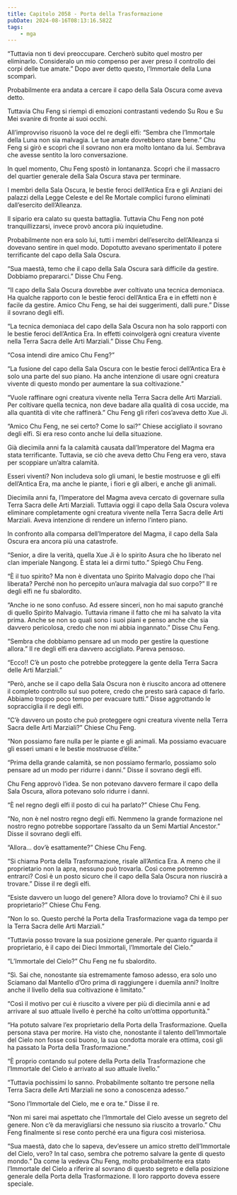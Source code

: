 ```yaml
---
title: Capitolo 2058 - Porta della Trasformazione
pubDate: 2024-08-16T08:13:16.582Z
tags:
    - mga
---
```





“Tuttavia non ti devi preoccupare. Cercherò subito quel mostro per eliminarlo. Consideralo un mio compenso per aver preso il controllo dei corpi delle tue amate.” Dopo aver detto questo, l’Immortale della Luna scomparì.


Probabilmente era andata a cercare il capo della Sala Oscura come aveva detto.


Tuttavia Chu Feng si riempì di emozioni contrastanti vedendo Su Rou e Su Mei svanire di fronte ai suoi occhi.


All’improvviso risuonò la voce del re degli elfi: “Sembra che l’Immortale della Luna non sia malvagia. Le tue amate dovrebbero stare bene.” Chu Feng si girò e scoprì che il sovrano non era molto lontano da lui. Sembrava che avesse sentito la loro conversazione.


In quel momento, Chu Feng spostò in lontananza. Scoprì che il massacro del quartier generale della Sala Oscura stava per terminare.

I membri della Sala Oscura, le bestie feroci dell’Antica Era e gli Anziani dei palazzi della Legge Celeste e del Re Mortale complici furono eliminati dall’esercito dell’Alleanza.


Il sipario era calato su questa battaglia. Tuttavia Chu Feng non poté tranquillizzarsi, invece provò ancora più inquietudine.


Probabilmente non era solo lui, tutti i membri dell’esercito dell’Alleanza si dovevano sentire in quel modo. Dopotutto avevano sperimentato il potere terrificante del capo della Sala Oscura.


“Sua maestà, temo che il capo della Sala Oscura sarà difficile da gestire. Dobbiamo prepararci.” Disse Chu Feng.


“Il capo della Sala Oscura dovrebbe aver coltivato una tecnica demoniaca. Ha qualche rapporto con le bestie feroci dell’Antica Era e in effetti non è facile da gestire. Amico Chu Feng, se hai dei suggerimenti, dalli pure.” Disse il sovrano degli elfi.

“La tecnica demoniaca del capo della Sala Oscura non ha solo rapporti con le bestie feroci dell’Antica Era. In effetti coinvolgerà ogni creatura vivente nella Terra Sacra delle Arti Marziali.” Disse Chu Feng.


“Cosa intendi dire amico Chu Feng?”


“La fusione del capo della Sala Oscura con le bestie feroci dell’Antica Era è solo una parte del suo piano. Ha anche intenzione di usare ogni creatura vivente di questo mondo per aumentare la sua coltivazione.”

“Vuole raffinare ogni creatura vivente nella Terra Sacra delle Arti Marziali. Per coltivare quella tecnica, non deve badare alla qualità di cosa uccide, ma alla quantità di vite che raffinerà.” Chu Feng gli riferì cos’aveva detto Xue Ji.


“Amico Chu Feng, ne sei certo? Come lo sai?” Chiese accigliato il sovrano degli elfi. Si era reso conto anche lui della situazione.


Già diecimila anni fa la calamità causata dall’Imperatore del Magma era stata terrificante. Tuttavia, se ciò che aveva detto Chu Feng era vero, stava per scoppiare un’altra calamità.


Esseri viventi? Non includeva solo gli umani, le bestie mostruose e gli elfi dell’Antica Era, ma anche le piante, i fiori e gli alberi, e anche gli animali.


Diecimila anni fa, l’Imperatore del Magma aveva cercato di governare sulla Terra Sacra delle Arti Marziali. Tuttavia oggi il capo della Sala Oscura voleva eliminare completamente ogni creatura vivente nella Terra Sacra delle Arti Marziali. Aveva intenzione di rendere un inferno l’intero piano.


In confronto alla comparsa dell’Imperatore del Magma, il capo della Sala Oscura era ancora più una catastrofe.


“Senior, a dire la verità, quella Xue Ji è lo spirito Asura che ho liberato nel clan imperiale Nangong. È stata lei a dirmi tutto.” Spiegò Chu Feng.


“È il tuo spirito? Ma non è diventata uno Spirito Malvagio dopo che l’hai liberata? Perché non ho percepito un’aura malvagia dal suo corpo?” Il re degli elfi ne fu sbalordito.


“Anche io ne sono confuso. Ad essere sinceri, non ho mai saputo granché di quello Spirito Malvagio. Tuttavia rimane il fatto che mi ha salvato la vita prima. Anche se non so quali sono i suoi piani e penso anche che sia davvero pericolosa, credo che non mi abbia ingannato.” Disse Chu Feng.


“Sembra che dobbiamo pensare ad un modo per gestire la questione allora.” Il re degli elfi era davvero accigliato. Pareva pensoso.

“Ecco!! C’è un posto che potrebbe proteggere la gente della Terra Sacra delle Arti Marziali.”

“Però, anche se il capo della Sala Oscura non è riuscito ancora ad ottenere il completo controllo sul suo potere, credo che presto sarà capace di farlo. Abbiamo troppo poco tempo per evacuare tutti.” Disse aggrottando le sopracciglia il re degli elfi.

“C’è davvero un posto che può proteggere ogni creatura vivente nella Terra Sacra delle Arti Marziali?” Chiese Chu Feng.

“Non possiamo fare nulla per le piante e gli animali. Ma possiamo evacuare gli esseri umani e le bestie mostruose d’élite.”


“Prima della grande calamità, se non possiamo fermarlo, possiamo solo pensare ad un modo per ridurre i danni.” Disse il sovrano degli elfi.


Chu Feng approvò l’idea. Se non potevano davvero fermare il capo della Sala Oscura, allora potevano solo ridurre i danni.


“È nel regno degli elfi il posto di cui ha parlato?” Chiese Chu Feng.


“No, non è nel nostro regno degli elfi. Nemmeno la grande formazione nel nostro regno potrebbe sopportare l’assalto da un Semi Martial Ancestor.” Disse il sovrano degli elfi.


“Allora… dov’è esattamente?” Chiese Chu Feng.


“Si chiama Porta della Trasformazione, risale all’Antica Era. A meno che il proprietario non la apra, nessuno può trovarla. Così come potremmo entrarci? Così è un posto sicuro che il capo della Sala Oscura non riuscirà a trovare.” Disse il re degli elfi.

“Esiste davvero un luogo del genere? Allora dove lo troviamo? Chi è il suo proprietario?” Chiese Chu Feng.


“Non lo so. Questo perché la Porta della Trasformazione vaga da tempo per la Terra Sacra delle Arti Marziali.”

“Tuttavia posso trovare la sua posizione generale. Per quanto riguarda il proprietario, è il capo dei Dieci Immortali, l’Immortale del Cielo.”


“L’Immortale del Cielo?” Chu Feng ne fu sbalordito.


“Sì. Sai che, nonostante sia estremamente famoso adesso, era solo uno Sciamano dal Mantello d’Oro prima di raggiungere i duemila anni? Inoltre anche il livello della sua coltivazione è limitato.”

“Così il motivo per cui è riuscito a vivere per più di diecimila anni e ad arrivare al suo attuale livello è perché ha colto un’ottima opportunità.”


“Ha potuto salvare l’ex proprietario della Porta della Trasformazione. Quella persona stava per morire. Ha visto che, nonostante il talento dell’Immortale del Cielo non fosse così buono, la sua condotta morale era ottima, così gli ha passato la Porta della Trasformazione.”

“È proprio contando sul potere della Porta della Trasformazione che l’Immortale del Cielo è arrivato al suo attuale livello.”


“Tuttavia pochissimi lo sanno. Probabilmente soltanto tre persone nella Terra Sacra delle Arti Marziali ne sono a conoscenza adesso.”

“Sono l’Immortale del Cielo, me e ora te.” Disse il re.


“Non mi sarei mai aspettato che l’Immortale del Cielo avesse un segreto del genere. Non c’è da meravigliarsi che nessuno sia riuscito a trovarlo.” Chu Feng finalmente si rese conto perché era una figura così misteriosa.

“Sua maestà, dato che lo sapeva, dev’essere un amico stretto dell’Immortale del Cielo, vero? In tal caso, sembra che potremo salvare la gente di questo mondo.” Da come la vedeva Chu Feng, molto probabilmente era stato l’Immortale del Cielo a riferire al sovrano di questo segreto e della posizione generale della Porta della Trasformazione. Il loro rapporto doveva essere speciale.





